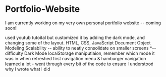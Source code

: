 # Portfolio-Website

I am currently working on my very own personal portfolio website -- coming soon!

used youtub tutoital but customized it by adding the dark mode, and changing some of the layout. 
HTML, CSS, JavaScript
Document Object Modeling
Scalability -- ability to neatly consolidate on smaller screens *-- difficulty 
Dark Mode
localStorage maniputlaion, remember which mode it was in when refreshed 
first navigation menu & hamburger navigation 
learned a lot - went through every bit of the code to ensure I understood why I wrote what I did 
